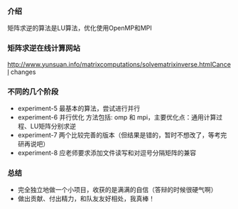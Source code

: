 ### 介绍
矩阵求逆的算法是LU算法，优化使用OpenMP和MPI

### 矩阵求逆在线计算网站
http://www.yunsuan.info/matrixcomputations/solvematrixinverse.htmlCancel changes

### 不同的几个阶段
* experiment-5  最基本的算法，尝试进行并行
* experiment-6  并行优化 方法包括: omp 和 mpi，主要优化点：通用计算过程、LU矩阵分别求逆
* experiment-7  两个比较完善的版本（但结果是错的，暂时不想改了，等考完研再说吧）
* experiment-8  应老师要求添加文件读写和对逗号分隔矩阵的兼容

### 总结
* 完全独立地做一个小项目，收获的是满满的自信（答辩的时候很硬气啊）
* 做出贡献、付出精力，和队友友好相处，我真棒！


